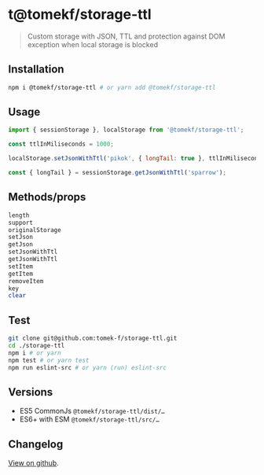 # t@tomekf/storage-ttl

> Custom storage with JSON, TTL and protection against DOM exception when local storage is blocked

## Installation

```bash
npm i @tomekf/storage-ttl # or yarn add @tomekf/storage-ttl
```

## Usage

```js
import { sessionStorage }, localStorage from '@tomekf/storage-ttl';

const ttlInMiliseconds = 1000;

localStorage.setJsonWithTtl('pikok', { longTail: true }, ttlInMiliseconds);

const { longTail } = sessionStorage.getJsonWithTtl('sparrow');
```

## Methods/props

```bash
length
support
originalStorage
setJson
getJson
setJsonWithTtl
getJsonWithTtl
setItem
getItem
removeItem
key
clear
```

## Test

```bash
git clone git@github.com:tomek-f/storage-ttl.git
cd ./storage-ttl
npm i # or yarn
npm test # or yarn test
npm run eslint-src # or yarn (run) eslint-src
```

## Versions

* ES5 CommonJs `@tomekf/storage-ttl/dist/…`
* ES6+ with ESM `@tomekf/storage-ttl/src/…`

## Changelog

[View on github](https://github.com/tomek-f/storage-ttl/blob/master/CHANGELOG.md).
